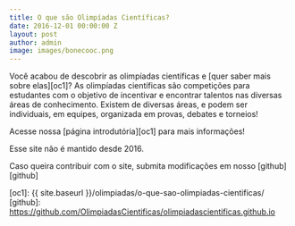 ```yaml
---
title: O que são Olimpíadas Científicas?
date: 2016-12-01 00:00:00 Z
layout: post
author: admin
image: images/bonecooc.png
---
```


Você acabou de descobrir as olimpíadas científicas e [quer saber mais sobre elas][oc1]?
As olimpíadas científicas são competições para estudantes com o objetivo de incentivar e encontrar talentos nas diversas áreas de conhecimento. Existem de diversas áreas, e podem ser individuais, em equipes, organizada em provas, debates e torneios!

Acesse nossa [página introdutória][oc1] para mais informações!

Esse site não é mantido desde 2016.

Caso queira contribuir com o site, submita modificações em nosso [github][github]

[oc1]: {{ site.baseurl }}/olimpiadas/o-que-sao-olimpiadas-cientificas/ 
[github]: https://github.com/OlimpiadasCientificas/olimpiadascientificas.github.io
